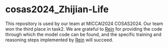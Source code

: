 # cosas2024_Zhijian-Life
This repository is used by our team at MICCAI2024 COSAS2024. Our team won the third place in task2. We are grateful to [Rein](https://github.com/w1oves/rein) for providing the code through which the model code can be found, and the specific training and reasoning steps implemented by [Rein](https://github.com/w1oves/rein) will succeed.
